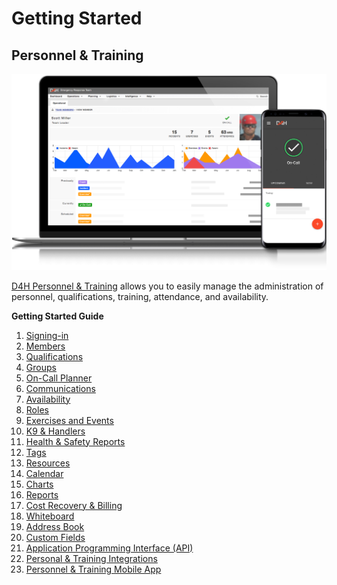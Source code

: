 # Getting Started

## Personnel & Training

![](../.gitbook/assets/image.png)

[D4H Personnel & Training](https://d4htechnologies.com/personnel-training) allows you to easily manage the administration of personnel, qualifications, training, attendance, and availability.



**Getting Started Guide**  


1. [Signing-in](signing-in.md) 
2. [Members](untitled/) 
3. [Qualifications](qualifications.md) 
4. [Groups](groups.md) 
5. [On-Call Planner ](on-call-planner.md)
6. [Communications](communications.md) 
7. [Availability](availability.md) 
8. [Roles](roles.md) 
9. [Exercises and Events](exercises-and-events.md) 
10. [K9 & Handlers](k9-and-handlers.md) 
11. [Health & Safety Reports](https://support.d4h.org/d4h-personnel-training2/health-safety-reports) 
12. [Tags](https://support.d4h.org/d4h-personnel-training2/tags3) 
13. [Resources](https://support.d4h.org/d4h-personnel-training2/resources) 
14. [Calendar](https://support.d4h.org/d4h-personnel-training2/calendar) 
15. [Charts](https://support.d4h.org/d4h-personnel-training2/charts3) 
16. [Reports](https://support.d4h.org/d4h-personnel-training2/reports3) 
17. [Cost Recovery & Billing](https://support.d4h.org/d4h-incident-reporting/cost-recovery-billing) 
18. [Whiteboard](https://support.d4h.org/personnel-and-training-whiteboard/whiteboard) 
19. [Address Book](https://support.d4h.org/d4h-personnel-training2/address-book) 
20. [Custom Fields](https://support.d4h.org/d4h-personnel-training2/custom-fields2) 
21. [Application Programming Interface \(API\)](https://support.d4h.org/d4h-incident-reporting/api-access) 
22. [Personal & Training Integrations](https://support.d4h.org/d4h-personnel-training2/integrations3) 
23. [Personnel & Training Mobile App](https://d4htechnologies.com/resources/mobile-apps)



